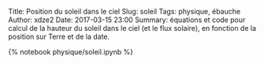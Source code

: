 Title: Position du soleil dans le ciel
Slug: soleil
Tags: physique, ébauche
Author: xdze2
Date: 2017-03-15 23:00
Summary: équations et code pour calcul de la hauteur du soleil dans le ciel (et le flux solaire), en fonction de la position sur Terre et de la date.

{% notebook physique/soleil.ipynb %}
